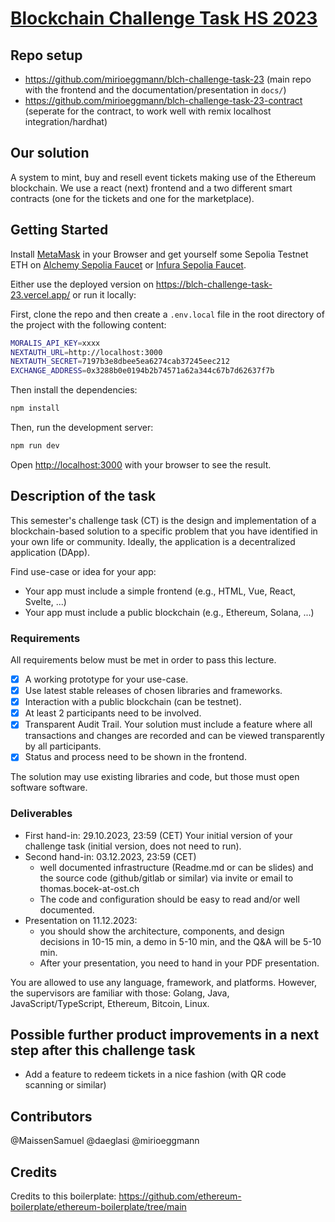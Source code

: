 # [Blockchain Challenge Task HS 2023](https://dsl.i.ost.ch/lect/hs23/)

## Repo setup

- https://github.com/mirioeggmann/blch-challenge-task-23 (main repo with the frontend and the documentation/presentation in `docs/`)
- https://github.com/mirioeggmann/blch-challenge-task-23-contract (seperate for the contract, to work well with remix localhost integration/hardhat)

## Our solution

A system to mint, buy and resell event tickets making use of the Ethereum blockchain.
We use a react (next) frontend and a two different smart contracts (one for the tickets and one for the marketplace).

## Getting Started

Install [MetaMask](https://metamask.io/download/) in your Browser and get yourself some Sepolia Testnet ETH on [Alchemy Sepolia Faucet](https://sepoliafaucet.com/) or [Infura Sepolia Faucet](https://www.infura.io/faucet/sepolia).

Either use the deployed version on https://blch-challenge-task-23.vercel.app/ or run it locally:

First, clone the repo and then create a `.env.local` file in the root directory of the project with the following content:
```bash
MORALIS_API_KEY=xxxx
NEXTAUTH_URL=http://localhost:3000
NEXTAUTH_SECRET=7197b3e8dbee5ea6274cab37245eec212
EXCHANGE_ADDRESS=0x3288b0e0194b2b74571a62a344c67b7d62637f7b
```

Then install the dependencies:
```bash
npm install
```

Then, run the development server:
```bash
npm run dev
```

Open [http://localhost:3000](http://localhost:3000) with your browser to see the result.

## Description of the task

This semester's challenge task (CT) is the design and implementation of a blockchain-based solution to a specific problem that you have identified in your own life or community. 
Ideally, the application is a decentralized application (DApp).

Find use-case or idea for your app:
- Your app must include a simple frontend (e.g., HTML, Vue, React, Svelte, ...)
- Your app must include a public blockchain (e.g., Ethereum, Solana, ...)

### Requirements

All requirements below must be met in order to pass this lecture.
- [x] A working prototype for your use-case.
- [x] Use latest stable releases of chosen libraries and frameworks.
- [x] Interaction with a public blockchain (can be testnet).
- [x] At least 2 participants need to be involved.
- [x] Transparent Audit Trail. Your solution must include a feature where all transactions and changes are recorded and can be viewed transparently by all participants.
- [x] Status and process need to be shown in the frontend.

The solution may use existing libraries and code, but those must open software software.

### Deliverables

- First hand-in: 29.10.2023, 23:59 (CET) Your initial version of your challenge task (initial version, does not need to run). 
- Second hand-in: 03.12.2023, 23:59 (CET)
  - well documented infrastructure (Readme.md or can be slides) and the source code (github/gitlab or similar) via invite or email to thomas.bocek-at-ost.ch 
  - The code and configuration should be easy to read and/or well documented. 
- Presentation on 11.12.2023:
  - you should show the architecture, components, and design decisions in 10-15 min, a demo in 5-10 min, and the Q&A will be 5-10 min. 
  - After your presentation, you need to hand in your PDF presentation.

You are allowed to use any language, framework, and platforms. 
However, the supervisors are familiar with those: Golang, Java, JavaScript/TypeScript, Ethereum, Bitcoin, Linux.

## Possible further product improvements in a next step after this challenge task

- Add a feature to redeem tickets in a nice fashion (with QR code scanning or similar)

## Contributors

@MaissenSamuel
@daeglasi
@mirioeggmann

## Credits

Credits to this boilerplate: https://github.com/ethereum-boilerplate/ethereum-boilerplate/tree/main
